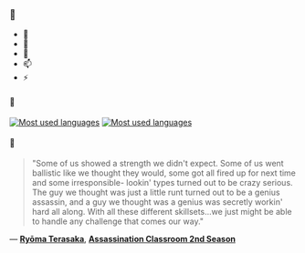 ### 👋

- 🔭
- 🌱
- 💬
- 📫
- ⚡

#### 🧏

[![Most used languages](https://github-readme-stats-aynah.vercel.app/api/top-langs/?username=aynh&theme=solarized-dark&langs_count=6&layout=compact&hide_title=true)](https://github.com/anuraghazra/github-readme-stats#gh-dark-mode-only)
[![Most used languages](https://github-readme-stats-aynah.vercel.app/api/top-langs/?username=aynh&theme=solarized-light&langs_count=6&layout=compact&hide_title=true)](https://github.com/anuraghazra/github-readme-stats#gh-light-mode-only)

#### 💬

> "Some of us showed a strength we didn't expect. Some of us went ballistic like we thought they would, some got all fired up for next time and some irresponsible- lookin' types turned out to be crazy serious. The guy we thought was just a little runt turned out to be a genius assassin, and a guy we thought was a genius was secretly workin' hard all along. With all these different skillsets...we just might be able to handle any challenge that comes our way."

&mdash; [**Ryōma Terasaka**](https://myanimelist.net/character.php?q=Ry%C5%8Dma%20Terasaka&cat=character), [**Assassination Classroom 2nd Season**](https://myanimelist.net/search/all?q=Assassination%20Classroom%202nd%20Season&cat=all)
